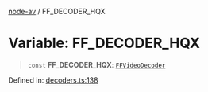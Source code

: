 [node-av](../globals.md) / FF\_DECODER\_HQX

# Variable: FF\_DECODER\_HQX

> `const` **FF\_DECODER\_HQX**: [`FFVideoDecoder`](../type-aliases/FFVideoDecoder.md)

Defined in: [decoders.ts:138](https://github.com/seydx/av/blob/f8631fc881b394300b1479f511d55cf1c370a87f/src/constants/decoders.ts#L138)
